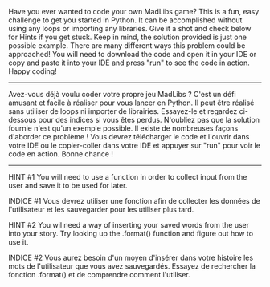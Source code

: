 Have you ever wanted to code your own MadLibs game? This is a fun, easy challenge to get you started in Python.
It can be accomplished without using any loops or importing any libraries. Give it a shot and check below for Hints if you get stuck.
Keep in mind, the solution provided is just one possible example. There are many different ways this problem could be approached!
You will need to download the code and open it in your IDE or copy and paste it into your IDE and press "run" to see the code in action.
Happy coding!

------

Avez-vous déjà voulu coder votre propre jeu MadLibs ? C'est un défi amusant et facile à réaliser pour vous lancer en Python.
Il peut être réalisé sans utiliser de loops ni importer de librairies. Essayez-le et regardez ci-dessous pour des indices si vous êtes perdus.
N'oubliez pas que la solution fournie n'est qu'un exemple possible. Il existe de nombreuses façons d'aborder ce problème !
Vous devrez télécharger le code et l'ouvrir dans votre IDE ou le copier-coller dans votre IDE et appuyer sur "run" pour voir le code en action.
Bonne chance !

-------

HINT #1 You will need to use a function in order to collect input from the user and save it to be used for later.

INDICE #1 Vous devrez utiliser une fonction afin de collecter les données de l'utilisateur et les sauvegarder pour les utiliser plus tard.


HINT #2 You wil need a way of inserting your saved words from the user into your story. 
Try looking up the .format() function and figure out how to use it.

INDICE #2 Vous aurez besoin d'un moyen d'insérer dans votre histoire les mots de l'utilisateur que vous avez sauvegardés. 
Essayez de rechercher la fonction .format() et de comprendre comment l'utiliser.
